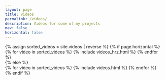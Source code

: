```yaml
---
layout: page
title: videos
permalink: /videos/
description: Videos for some of my projects
nav: false
horizontal: false
---
```

<div class="projects">
    {% assign sorted_videos = site.videos | reverse %}
    <!-- Generate cards for each video -->
    {% if page.horizontal %}
      <div class="container">
        <div class="row row-cols-2">
        {% for video in sorted_videos %}
          {% include videos_hrz.html %}
        {% endfor %}
        </div>
      </div>
    {% else %}
      <div class="grid">
        {% for video in sorted_videos %}
          {% include videos.html %}
        {% endfor %}
      </div>
    {% endif %}
</div>
